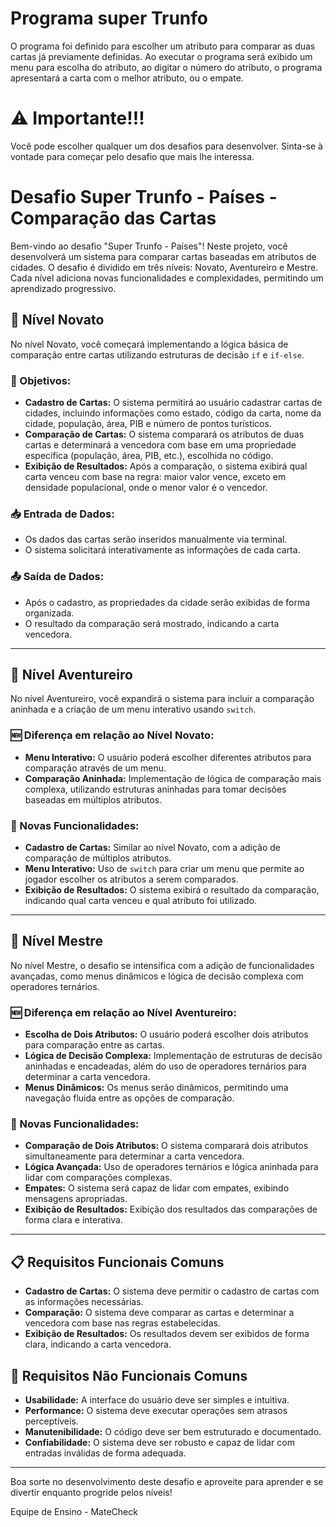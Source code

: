 # Programa super Trunfo
O programa foi definido para escolher um atributo para comparar as duas cartas já previamente definidas. Ao executar o programa será exibido um menu para escolha do atributo, ao digitar o número do atributo, o programa apresentará a carta com o melhor atributo, ou o empate.


####
# ⚠️ Importante!!!
Você pode escolher qualquer um dos desafios para desenvolver. Sinta-se à vontade para começar pelo desafio que mais lhe interessa.

# Desafio Super Trunfo - Países - Comparação das Cartas

Bem-vindo ao desafio "Super Trunfo - Países"! Neste projeto, você desenvolverá um sistema para comparar cartas baseadas em atributos de cidades. O desafio é dividido em três níveis: Novato, Aventureiro e Mestre. Cada nível adiciona novas funcionalidades e complexidades, permitindo um aprendizado progressivo.

## 🏅 Nível Novato

No nível Novato, você começará implementando a lógica básica de comparação entre cartas utilizando estruturas de decisão `if` e `if-else`.

### 🚩 Objetivos:
- **Cadastro de Cartas:** O sistema permitirá ao usuário cadastrar cartas de cidades, incluindo informações como estado, código da carta, nome da cidade, população, área, PIB e número de pontos turísticos.
- **Comparação de Cartas:** O sistema comparará os atributos de duas cartas e determinará a vencedora com base em uma propriedade específica (população, área, PIB, etc.), escolhida no código.
- **Exibição de Resultados:** Após a comparação, o sistema exibirá qual carta venceu com base na regra: maior valor vence, exceto em densidade populacional, onde o menor valor é o vencedor.

### 📥 Entrada de Dados:
- Os dados das cartas serão inseridos manualmente via terminal.
- O sistema solicitará interativamente as informações de cada carta.

### 📤 Saída de Dados:
- Após o cadastro, as propriedades da cidade serão exibidas de forma organizada.
- O resultado da comparação será mostrado, indicando a carta vencedora.

---

## 🏅 Nível Aventureiro

No nível Aventureiro, você expandirá o sistema para incluir a comparação aninhada e a criação de um menu interativo usando `switch`.

### 🆕 Diferença em relação ao Nível Novato:
- **Menu Interativo:** O usuário poderá escolher diferentes atributos para comparação através de um menu.
- **Comparação Aninhada:** Implementação de lógica de comparação mais complexa, utilizando estruturas aninhadas para tomar decisões baseadas em múltiplos atributos.

### 🚩 Novas Funcionalidades:
- **Cadastro de Cartas:** Similar ao nível Novato, com a adição de comparação de múltiplos atributos.
- **Menu Interativo:** Uso de `switch` para criar um menu que permite ao jogador escolher os atributos a serem comparados.
- **Exibição de Resultados:** O sistema exibirá o resultado da comparação, indicando qual carta venceu e qual atributo foi utilizado.

---

## 🏅 Nível Mestre

No nível Mestre, o desafio se intensifica com a adição de funcionalidades avançadas, como menus dinâmicos e lógica de decisão complexa com operadores ternários.

### 🆕 Diferença em relação ao Nível Aventureiro:
- **Escolha de Dois Atributos:** O usuário poderá escolher dois atributos para comparação entre as cartas.
- **Lógica de Decisão Complexa:** Implementação de estruturas de decisão aninhadas e encadeadas, além do uso de operadores ternários para determinar a carta vencedora.
- **Menus Dinâmicos:** Os menus serão dinâmicos, permitindo uma navegação fluida entre as opções de comparação.

### 🚩 Novas Funcionalidades:
- **Comparação de Dois Atributos:** O sistema comparará dois atributos simultaneamente para determinar a carta vencedora.
- **Lógica Avançada:** Uso de operadores ternários e lógica aninhada para lidar com comparações complexas.
- **Empates:** O sistema será capaz de lidar com empates, exibindo mensagens apropriadas.
- **Exibição de Resultados:** Exibição dos resultados das comparações de forma clara e interativa.

---

## 📋 Requisitos Funcionais Comuns
- **Cadastro de Cartas:** O sistema deve permitir o cadastro de cartas com as informações necessárias.
- **Comparação:** O sistema deve comparar as cartas e determinar a vencedora com base nas regras estabelecidas.
- **Exibição de Resultados:** Os resultados devem ser exibidos de forma clara, indicando a carta vencedora.

## 📌 Requisitos Não Funcionais Comuns
- **Usabilidade:** A interface do usuário deve ser simples e intuitiva.
- **Performance:** O sistema deve executar operações sem atrasos perceptíveis.
- **Manutenibilidade:** O código deve ser bem estruturado e documentado.
- **Confiabilidade:** O sistema deve ser robusto e capaz de lidar com entradas inválidas de forma adequada.

---

Boa sorte no desenvolvimento deste desafio e aproveite para aprender e se divertir enquanto progride pelos níveis!

Equipe de Ensino - MateCheck
